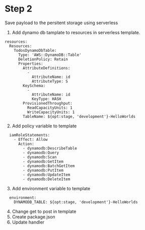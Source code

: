 # Step 2
Save payload to the persitent storage using serverless

1. Add dynamo db tamplate to resources in serverless template.
```
resources:
  Resources:
    TodosDynamoDbTable:
      Type: 'AWS::DynamoDB::Table'
      DeletionPolicy: Retain
      Properties:
        AttributeDefinitions:
          -
            AttributeName: id
            AttributeType: S
        KeySchema:
          -
            AttributeName: id
            KeyType: HASH
        ProvisionedThroughput:
          ReadCapacityUnits: 1
          WriteCapacityUnits: 1
        TableName: ${opt:stage, 'development'}-HelloWorlds
```
2. Add policy variable to template
```
  iamRoleStatements:
    - Effect: Allow
      Action:
        - dynamodb:DescribeTable
        - dynamodb:Query
        - dynamodb:Scan
        - dynamodb:GetItem
        - dynamodb:BatchGetItem
        - dynamodb:PutItem
        - dynamodb:UpdateItem
        - dynamodb:DeleteItem
```        
3. Add environment variable to template
```
  environment:
    DYNAMODB_TABLE: ${opt:stage, 'development'}-HelloWorlds
```
4. Change get to post in template
5. Create package.json
6. Update handler